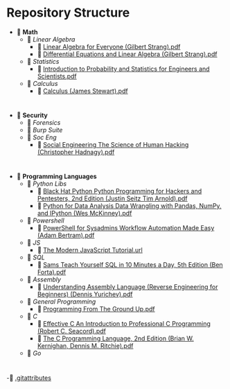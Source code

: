 # Repository Structure

- 📂 __Math__
  - 📂 _Linear Algebra_
    - 📄 [Linear Algebra for Everyone (Gilbert Strang).pdf](Math/Linear%20Algebra/Linear%20Algebra%20for%20Everyone%20(Gilbert%20Strang).pdf)
    - 📄 [Differential Equations and Linear Algebra (Gilbert Strang).pdf](Math/Linear%20Algebra/Differential%20Equations%20and%20Linear%20Algebra%20(Gilbert%20Strang).pdf)
  - 📂 _Statistics_
    - 📄 [Introduction to Probability and Statistics for Engineers and Scientists.pdf](Math/Statistics/Introduction%20to%20Probability%20and%20Statistics%20for%20Engineers%20and%20Scientists.pdf)
  - 📂 _Calculus_
    - 📄 [Calculus (James Stewart).pdf](Math/Calculus/Calculus%20(James%20Stewart).pdf) 
      
#

- 📂 __Security__
  - 📂 _Forensics_
  - 📂 _Burp Suite_
  - 📂 _Soc Eng_
    - 📄 [Social Engineering The Science of Human Hacking (Christopher Hadnagy).pdf](Security/Soc%20Eng/Social%20Engineering%20The%20Science%20of%20Human%20Hacking%20(Christopher%20Hadnagy).pdf)

#

- 📂 __Programming Languages__
  - 📂 _Python Libs_
    - 📄 [Black Hat Python Python Programming for Hackers and Pentesters, 2nd Edition (Justin Seitz Tim Arnold).pdf](Programming%20Languages/Python%20Libs/Black%20Hat%20Python%20Python%20Programming%20for%20Hackers%20and%20Pentesters%2C%202nd%20Edition%20(Justin%20Seitz%20Tim%20Arnold).pdf)
    - 📄 [Python for Data Analysis Data Wrangling with Pandas, NumPy, and IPython (Wes McKinney).pdf](Programming%20Languages/Python%20Libs/Python%20for%20Data%20Analysis%20Data%20Wrangling%20with%20Pandas%2C%20NumPy%2C%20and%20IPython%20(Wes%20McKinney).pdf)
  - 📂 _Powershell_
    - 📄 [PowerShell for Sysadmins Workflow Automation Made Easy (Adam Bertram).pdf](Programming%20Languages/Powershell/PowerShell%20for%20Sysadmins%20Workflow%20Automation%20Made%20Easy%20(Adam%20Bertram).pdf)
  - 📂 _JS_
    - 📄 [The Modern JavaScript Tutorial.url](Programming%20Languages/JS/The%20Modern%20JavaScript%20Tutorial.url)
  - 📂 _SQL_
    - 📄 [Sams Teach Yourself SQL in 10 Minutes a Day, 5th Edition (Ben Forta).pdf](Programming%20Languages/SQL/Sams%20Teach%20Yourself%20SQL%20in%2010%20Minutes%20a%20Day%2C%205th%20Edition%20(Ben%20Forta).pdf)
  - 📂 _Assembly_
    - 📄 [Understanding Assembly Language (Reverse Engineering for Beginners) (Dennis Yurichev).pdf](Programming%20Languages/Assembly/Understanding%20Assembly%20Language%20(Reverse%20Engineering%20for%20Beginners)%20(Dennis%20Yurichev).pdf)
  - 📂 _General Programming_
    - 📄 [Programming From The Ground Up.pdf](Programming%20Languages/General%20Programming/Programming%20From%20The%20Ground%20Up.pdf)
  - 📂 _C_
    - 📄 [Effective C An Introduction to Professional C Programming (Robert C. Seacord).pdf](Programming%20Languages/C/Effective%20C%20An%20Introduction%20to%20Professional%20C%20Programming%20(Robert%20C.%20Seacord).pdf)
    - 📄 [The C Programming Language, 2nd Edition (Brian W. Kernighan, Dennis M. Ritchie).pdf](Programming%20Languages/C/The%20C%20Programming%20Language%2C%202nd%20Edition%20(Brian%20W.%20Kernighan%2C%20Dennis%20M.%20Ritchie).pdf)
  - 📂 _Go_

#

-📄 [.gitattributes](.gitattributes)
